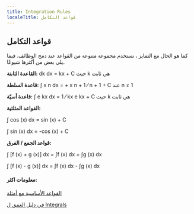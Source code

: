 ```yaml
---
title: Integration Rules
localeTitle: قواعد التكامل
---
```

## قواعد التكامل

كما هو الحال مع التمايز ، نستخدم مجموعة متنوعة من القواعد عند دمج الوظائف. فيما يلي بعض من أكثرها شيوعًا.

**القاعدة الثابتة:** dk dx = kx + C حيث k هي ثابت

**قاعدة السلطة:** ∫ x n dx = + x n + 1 ⁄ n + 1 + C عند n ≠ 1

**قاعدة أسيّة:** ∫ e kx dx = 1 ⁄ kx e kx + C حيث k هي ثابت

**القواعد المثلثية:**

∫ cos (x) dx = sin (x) + C

∫ sin (x) dx = -cos (x) + C

**قواعد الجمع / الفرق:**

∫ \[f (x) + g (x)\] dx = ∫f (x) dx + ∫g (x) dx

∫ \[f (x) - g (x)\] dx = ∫f (x) dx - ∫g (x) dx

#### معلومات اكثر:

[القواعد الأساسية مع أمثلة](http://archive.learnhigher.ac.uk/resources/files/Numeracy/Integration_webversion.pdf)

[في دليل العمق ل Integrals](http://tutorial.math.lamar.edu/pdf/Calculus_Cheat_Sheet_Integrals.pdf)